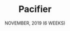 ---
title: "Pacifier"
date: "NOVEMBER, 2019 (6 WEEKS)"
team: "Team: 1"
desc: "This page is under construction. Come back soon!"
square: ./pacifier/coverImageIpacfier.png
order: 7
worktype: "notux"
content: "index"
useTemplate: true
---